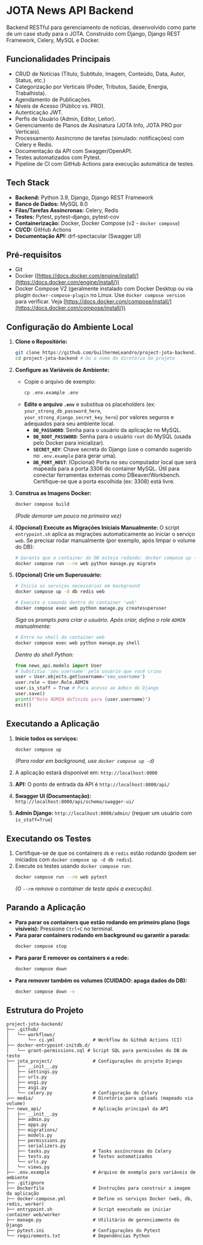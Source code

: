 # JOTA News API Backend

Backend RESTful para gerenciamento de notícias, desenvolvido como parte de um case study para o JOTA. Construído com Django, Django REST Framework, Celery, MySQL e Docker.

## Funcionalidades Principais

*   CRUD de Notícias (Título, Subtítulo, Imagem, Conteúdo, Data, Autor, Status, etc.)
*   Categorização por Verticais (Poder, Tributos, Saúde, Energia, Trabalhista).
*   Agendamento de Publicações.
*   Níveis de Acesso (Público vs. PRO).
*   Autenticação JWT.
*   Perfis de Usuário (Admin, Editor, Leitor).
*   Gerenciamento de Planos de Assinatura (JOTA Info, JOTA PRO por Verticais).
*   Processamento Assíncrono de tarefas (simulado: notificações) com Celery e Redis.
*   Documentação da API com Swagger/OpenAPI.
*   Testes automatizados com Pytest.
*   Pipeline de CI com GitHub Actions para execução automática de testes.

## Tech Stack

*   **Backend:** Python 3.9, Django, Django REST Framework
*   **Banco de Dados:** MySQL 8.0
*   **Filas/Tarefas Assíncronas:** Celery, Redis
*   **Testes:** Pytest, pytest-django, pytest-cov
*   **Containerização:** Docker, Docker Compose (v2 - `docker compose`)
*   **CI/CD:** GitHub Actions
*   **Documentação API:** drf-spectacular (Swagger UI)

## Pré-requisitos

*   Git
*   Docker ([https://docs.docker.com/engine/install/](https://docs.docker.com/engine/install/))
*   Docker Compose V2 (geralmente instalado com Docker Desktop ou via plugin `docker-compose-plugin` no Linux. Use `docker compose version` para verificar. Veja [https://docs.docker.com/compose/install/](https://docs.docker.com/compose/install/))

## Configuração do Ambiente Local

1.  **Clone o Repositório:**
    ```bash
    git clone https://github.com/GuilhermeLeandro/project-jota-backend.git
    cd project-jota-backend # Ou o nome do diretório do projeto
    ```

2.  **Configure as Variáveis de Ambiente:**
    *   Copie o arquivo de exemplo:
        ```bash
        cp .env.example .env
        ```
    *   **Edite o arquivo `.env`** e substitua os placeholders (ex: `your_strong_db_password_here`, `your_strong_django_secret_key_here`) por valores seguros e adequados para seu ambiente local.
        *   **`DB_PASSWORD`**: Senha para o usuário da aplicação no MySQL.
        *   **`DB_ROOT_PASSWORD`**: Senha para o usuário `root` do MySQL (usada pelo Docker para inicializar).
        *   **`SECRET_KEY`**: Chave secreta do Django (use o comando sugerido no `.env.example` para gerar uma).
        *   **`DB_PORT_HOST`**: (Opcional) Porta no seu computador local que será mapeada para a porta 3306 do container MySQL. Útil para conectar ferramentas externas como DBeaver/Workbench. Certifique-se que a porta escolhida (ex: 3308) está livre.

3.  **Construa as Imagens Docker:**
    ```bash
    docker compose build
    ```
    *(Pode demorar um pouco na primeira vez)*

4.  **(Opcional) Execute as Migrações Iniciais Manualmente:**
    O script `entrypoint.sh` aplica as migrações automaticamente ao iniciar o serviço `web`. Se precisar rodar manualmente (por exemplo, após limpar o volume do DB):
    ```bash
    # Garanta que o container do DB esteja rodando: docker compose up -d db
    docker compose run --rm web python manage.py migrate
    ```

5.  **(Opcional) Crie um Superusuário:**
    ```bash
    # Inicia os serviços necessários em background
    docker compose up -d db redis web

    # Executa o comando dentro do container 'web'
    docker compose exec web python manage.py createsuperuser
    ```
    *Siga os prompts para criar o usuário. Após criar, defina o role `ADMIN` manualmente:*
    ```bash
    # Entre no shell do container web
    docker compose exec web python manage.py shell
    ```
    *Dentro do shell Python:*
    ```python
    from news_api.models import User
    # Substitua 'seu_username' pelo usuário que você criou
    user = User.objects.get(username='seu_username')
    user.role = User.Role.ADMIN
    user.is_staff = True # Para acesso ao Admin do Django
    user.save()
    print(f"Role ADMIN definido para {user.username}")
    exit()
    ```

## Executando a Aplicação

1.  **Inicie todos os serviços:**
    ```bash
    docker compose up
    ```
    *(Para rodar em background, use `docker compose up -d`)*

2.  A aplicação estará disponível em: `http://localhost:8000`
3.  **API:** O ponto de entrada da API é `http://localhost:8000/api/`
4.  **Swagger UI (Documentação):** `http://localhost:8000/api/schema/swagger-ui/`
5.  **Admin Django:** `http://localhost:8000/admin/` (requer um usuário com `is_staff=True`)

## Executando os Testes

1.  Certifique-se de que os containers `db` e `redis` estão rodando (podem ser iniciados com `docker compose up -d db redis`).
2.  Execute os testes usando `docker compose run`:
    ```bash
    docker compose run --rm web pytest
    ```
    *(O `--rm` remove o container de teste após a execução).*

## Parando a Aplicação

*   **Para parar os containers que estão rodando em primeiro plano (logs visíveis):** Pressione `Ctrl+C` no terminal.
*   **Para parar containers rodando em background ou garantir a parada:**
    ```bash
    docker compose stop
    ```
*   **Para parar E remover os containers e a rede:**
    ```bash
    docker compose down
    ```
*   **Para remover também os volumes (CUIDADO: apaga dados do DB):**
    ```bash
    docker compose down -v
    ```

## Estrutura do Projeto

```text
project-jota-backend/
├── .github/
│   └── workflows/
│       └── ci.yml              # Workflow do GitHub Actions (CI)
├── docker-entrypoint-initdb.d/
│   └── grant-permissions.sql # Script SQL para permissões do DB de teste
├── jota_project/               # Configurações do projeto Django
│   ├── __init__.py
│   ├── settings.py
│   ├── urls.py
│   ├── wsgi.py
│   ├── asgi.py
│   └── celery.py               # Configuração do Celery
├── media/                      # Diretório para uploads (mapeado via volume)
├── news_api/                   # Aplicação principal da API
│   ├── __init__.py
│   ├── admin.py
│   ├── apps.py
│   ├── migrations/
│   ├── models.py
│   ├── permissions.py
│   ├── serializers.py
│   ├── tasks.py                # Tasks assíncronas do Celery
│   ├── tests.py                # Testes automatizados
│   └── urls.py
│   └── views.py
├── .env.example                # Arquivo de exemplo para variáveis de ambiente
├── .gitignore
├── Dockerfile                  # Instruções para construir a imagem da aplicação
├── docker-compose.yml          # Define os serviços Docker (web, db, redis, worker)
├── entrypoint.sh               # Script executado ao iniciar container web/worker
├── manage.py                   # Utilitário de gerenciamento do Django
├── pytest.ini                  # Configurações do Pytest
└── requirements.txt            # Dependências Python
